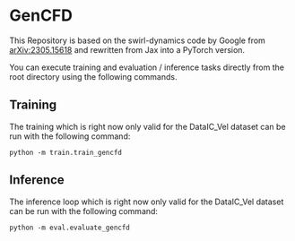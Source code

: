 # GenCFD

This Repository is based on the swirl-dynamics code by Google from 
[arXiv:2305.15618](https://arxiv.org/abs/2305.15618) and rewritten from 
Jax into a PyTorch version.

You can execute training and evaluation / inference tasks directly from the root 
directory using the following commands.

## Training
The training which is right now only valid for the DataIC_Vel dataset can 
be run with the following command:
```shell
python -m train.train_gencfd
```

## Inference
The inference loop which is right now only valid for the DataIC_Vel dataset can 
be run with the following command:
```shell
python -m eval.evaluate_gencfd
```